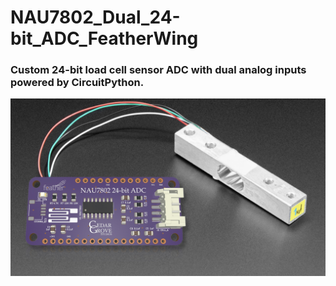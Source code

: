 # NAU7802_Dual_24-bit_ADC_FeatherWing

### Custom 24-bit load cell sensor ADC with dual analog inputs powered by CircuitPython.

![NAU7802 FeatherWing](https://github.com/CedarGroveStudios/NAU7802_24-bit_ADC_FeatherWing/blob/main/graphics/glamor_shot.jpeg)
